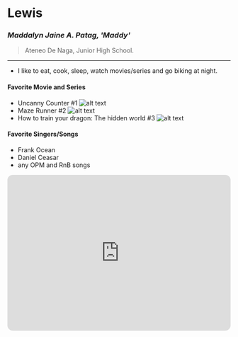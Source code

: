 # Lewis
### *Maddalyn Jaine A. Patag, 'Maddy'*
> Ateneo De Naga, Junior High School.
- - - 
-  I like to eat, cook, sleep, watch movies/series and go biking at night.
#### Favorite Movie and Series
- Uncanny Counter
  #1 ![alt text](https://i.pinimg.com/564x/6a/67/28/6a6728e99c4c03d60bf1d62873ee4c53.jpg)
- Maze Runner
    #2 ![alt text](https://i.pinimg.com/736x/8a/06/15/8a0615cbb7ef0f87ca232d09b4610d70.jpg)
- How to train your dragon: The hidden world
    #3 ![alt text](https://i.pinimg.com/736x/8c/59/54/8c595436d22dd717cb360d8a9b68f28e.jpg)
#### Favorite Singers/Songs
- Frank Ocean
- Daniel Ceasar
- any OPM and RnB songs

<iframe style="border-radius:12px" src="https://open.spotify.com/embed/playlist/37i9dQZF1EIYHlfEDwnhiL?utm_source=generator" width="100%" height="352" frameBorder="0" allowfullscreen="" allow="autoplay; clipboard-write; encrypted-media; fullscreen; picture-in-picture" loading="lazy"></iframe>
